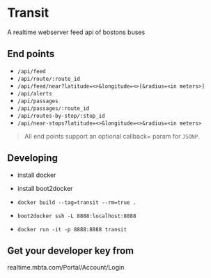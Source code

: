 Transit
==========
A realtime webserver feed api of bostons buses

## End points

* `/api/feed`
* `/api/route/:route_id`
* `/api/feed/near?latitude=<>&longitude=<>[&radius=<in meters>]`
* `/api/alerts`
* `/api/passages`
* `/api/passages/:route_id`
* `/api/routes-by-stop/:stop_id`
* `/api/near-stops?latitude=<>&longitude=<>&radius=<in meters>`

> All end points support an optional callback=<name> param for `JSONP`.

## Developing

* install docker
* install boot2docker

* `docker build --tag=transit --rm=true .`
* `boot2docker ssh -L 8888:localhost:8888`
* `docker run -it -p 8888:8888 transit`

## Get your developer key from

realtime.mbta.com/Portal/Account/Login
